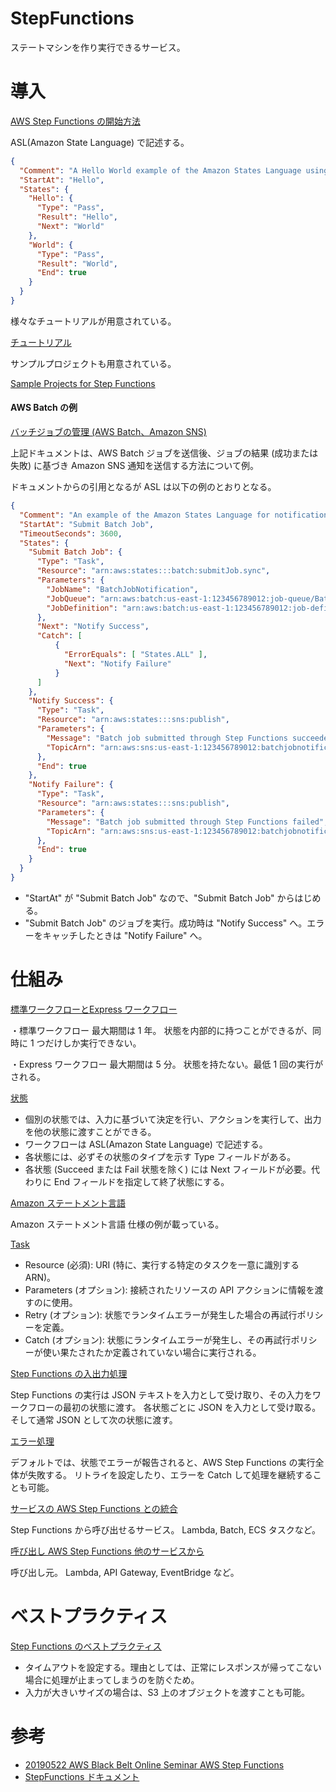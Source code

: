 
# StepFunctions

ステートマシンを作り実行できるサービス。



# 導入

[AWS Step Functions の開始方法](https://docs.aws.amazon.com/ja_jp/step-functions/latest/dg/getting-started.html)

ASL(Amazon State Language) で記述する。
```json
{
  "Comment": "A Hello World example of the Amazon States Language using Pass states",
  "StartAt": "Hello",
  "States": {
    "Hello": {
      "Type": "Pass",
      "Result": "Hello",
      "Next": "World"
    },
    "World": {
      "Type": "Pass",
      "Result": "World",
      "End": true
    }
  }
}
```

様々なチュートリアルが用意されている。

[チュートリアル](https://docs.aws.amazon.com/ja_jp/step-functions/latest/dg/tutorials.html)

サンプルプロジェクトも用意されている。

[Sample Projects for Step Functions](https://docs.aws.amazon.com/ja_jp/step-functions/latest/dg/create-sample-projects.html)

#### AWS Batch の例

[バッチジョブの管理 (AWS Batch、Amazon SNS)](https://docs.aws.amazon.com/ja_jp/step-functions/latest/dg/batch-job-notification.html)

上記ドキュメントは、AWS Batch ジョブを送信後、ジョブの結果 (成功または失敗) に基づき Amazon SNS 通知を送信する方法について例。

ドキュメントからの引用となるが ASL は以下の例のとおりとなる。
```json
{
  "Comment": "An example of the Amazon States Language for notification on an AWS Batch job completion",
  "StartAt": "Submit Batch Job",
  "TimeoutSeconds": 3600,
  "States": {
    "Submit Batch Job": {
      "Type": "Task",
      "Resource": "arn:aws:states:::batch:submitJob.sync",
      "Parameters": {
        "JobName": "BatchJobNotification",
        "JobQueue": "arn:aws:batch:us-east-1:123456789012:job-queue/BatchJobQueue-7049d367474b4dd",
        "JobDefinition": "arn:aws:batch:us-east-1:123456789012:job-definition/BatchJobDefinition-74d55ec34c4643c:1"
      },
      "Next": "Notify Success",
      "Catch": [
          {
            "ErrorEquals": [ "States.ALL" ],
            "Next": "Notify Failure"
          }
      ]
    },
    "Notify Success": {
      "Type": "Task",
      "Resource": "arn:aws:states:::sns:publish",
      "Parameters": {
        "Message": "Batch job submitted through Step Functions succeeded",
        "TopicArn": "arn:aws:sns:us-east-1:123456789012:batchjobnotificatiointemplate-SNSTopic-1J757CVBQ2KHM"
      },
      "End": true
    },
    "Notify Failure": {
      "Type": "Task",
      "Resource": "arn:aws:states:::sns:publish",
      "Parameters": {
        "Message": "Batch job submitted through Step Functions failed",
        "TopicArn": "arn:aws:sns:us-east-1:123456789012:batchjobnotificatiointemplate-SNSTopic-1J757CVBQ2KHM"
      },
      "End": true
    }
  }
}
```

* "StartAt" が "Submit Batch Job" なので、"Submit Batch Job" からはじめる。
* "Submit Batch Job" のジョブを実行。成功時は "Notify Success" へ。エラーをキャッチしたときは "Notify Failure" へ。



# 仕組み

[標準ワークフローとExpress ワークフロー](https://docs.aws.amazon.com/ja_jp/step-functions/latest/dg/concepts-standard-vs-express.html)

・標準ワークフロー
最大期間は 1 年。
状態を内部的に持つことができるが、同時に 1 つだけしか実行できない。

・Express ワークフロー
最大期間は 5 分。
状態を持たない。最低 1 回の実行がされる。

[状態](https://docs.aws.amazon.com/ja_jp/step-functions/latest/dg/concepts-states.html)

* 個別の状態では、入力に基づいて決定を行い、アクションを実行して、出力を他の状態に渡すことができる。
* ワークフローは ASL(Amazon State Language) で記述する。
* 各状態には、必ずその状態のタイプを示す Type フィールドがある。
* 各状態 (Succeed または Fail 状態を除く) には Next フィールドが必要。代わりに End フィールドを指定して終了状態にする。

[Amazon ステートメント言語](https://docs.aws.amazon.com/ja_jp/step-functions/latest/dg/concepts-amazon-states-language.html)

Amazon ステートメント言語 仕様の例が載っている。

[Task](https://docs.aws.amazon.com/ja_jp/step-functions/latest/dg/amazon-states-language-task-state.html)

* Resource (必須): URI (特に、実行する特定のタスクを一意に識別する ARN)。
* Parameters (オプション): 接続されたリソースの API アクションに情報を渡すのに使用。
* Retry (オプション): 状態でランタイムエラーが発生した場合の再試行ポリシーを定義。
* Catch (オプション): 状態にランタイムエラーが発生し、その再試行ポリシーが使い果たされたか定義されていない場合に実行される。



[Step Functions の入出力処理](https://docs.aws.amazon.com/ja_jp/step-functions/latest/dg/concepts-input-output-filtering.html)

Step Functions の実行は JSON テキストを入力として受け取り、その入力をワークフローの最初の状態に渡す。
各状態ごとに JSON を入力として受け取る。
そして通常 JSON として次の状態に渡す。

[エラー処理](https://docs.aws.amazon.com/ja_jp/step-functions/latest/dg/concepts-error-handling.html)

デフォルトでは、状態でエラーが報告されると、AWS Step Functions の実行全体が失敗する。
リトライを設定したり、エラーを Catch して処理を継続することも可能。

[サービスの AWS Step Functions との統合](https://docs.aws.amazon.com/ja_jp/step-functions/latest/dg/concepts-service-integrations.html)

Step Functions から呼び出せるサービス。
Lambda, Batch, ECS タスクなど。

[呼び出し AWS Step Functions 他のサービスから](https://docs.aws.amazon.com/ja_jp/step-functions/latest/dg/concepts-invoke-sfn.html)

呼び出し元。
Lambda, API Gateway, EventBridge など。



# ベストプラクティス

[Step Functions のベストプラクティス](https://docs.aws.amazon.com/ja_jp/step-functions/latest/dg/sfn-best-practices.html)

* タイムアウトを設定する。理由としては、正常にレスポンスが帰ってこない場合に処理が止まってしまうのを防ぐため。
* 入力が大きいサイズの場合は、S3 上のオブジェクトを渡すことも可能。



# 参考

* [20190522 AWS Black Belt Online Seminar AWS Step Functions](https://www.slideshare.net/AmazonWebServicesJapan/20190522-aws-black-belt-online-seminar-aws-step-functions)
* [StepFunctions ドキュメント](https://docs.aws.amazon.com/ja_jp/step-functions/latest/dg/welcome.html)

